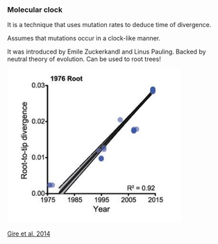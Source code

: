 ### Molecular clock

It is a technique that uses mutation rates to deduce time of divergence.

Assumes that mutations occur in a clock-like manner.

It was introduced by Emile Zuckerkandl and Linus Pauling. Backed by neutral theory of evolution. 
Can be used to root trees!


<img src="img/ebola_molecular_clock.png" width="400" />
     
<a href="http://science.sciencemag.org/content/345/6202/1369.full" target="_blank">Gire et al. 2014</a>
